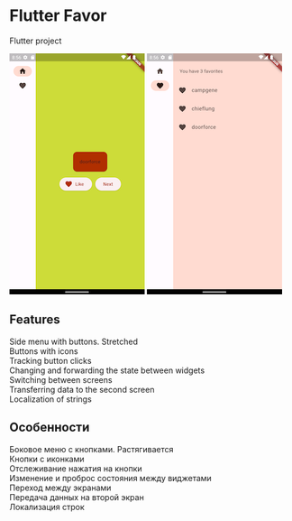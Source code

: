 # Flutter Favor

Flutter project

![Alt text](Screenshot_1700200608-3.png) ![Alt text](Screenshot_1700200612-1.png)

## Features

Side menu with buttons. Stretched<br/>
Buttons with icons<br/>
Tracking button clicks<br/>
Changing and forwarding the state between widgets<br/>
Switching between screens<br/>
Transferring data to the second screen<br/>
Localization of strings<br/>

## Особенности

Боковое меню с кнопками. Растягивается<br/>
Кнопки с иконками<br/>
Отслеживание нажатия на кнопки<br/>
Изменение и проброс состояния между виджетами<br/>
Переход между экранами<br/>
Передача данных на второй экран<br/>
Локализация строк<br/>